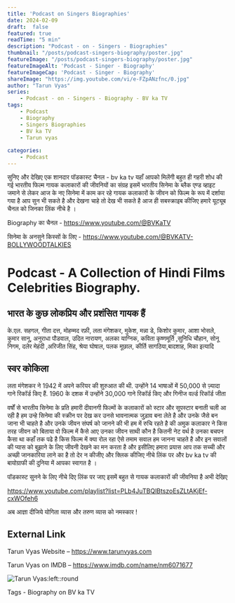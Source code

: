 ```yaml
---
title: 'Podcast on Singers Biographies'
date: 2024-02-09
draft:  false   
featured: true  
readTime: "5 min"
description: "Podcast - on - Singers - Biographies"
thumbnail: "/posts/podcast-singers-biography/poster.jpg"
featureImage: "/posts/podcast-singers-biography/poster.jpg"
featureImageAlt: 'Podcast - Singer - Biography' 
featureImageCap: 'Podcast - Singer - Biography'
shareImage: "https://img.youtube.com/vi/e-FZpANzfnc/0.jpg"
author: "Tarun Vyas"
series:
    - Podcast - on - Singers - Biography - BV ka TV
tags:
    - Podcast
    - Biography
    - Singers Biographies
    - BV ka TV
    - Tarun vyas
   
categories:
    - Podcast
---
```

सुनिए और देखिए एक शानदार पॉडकास्ट चैनल - bv ka tv यहाँ आपको मिलेंगी बहुत ही गहरी शोध की गई भारतीय फिल्म गायक कलाकारों  की जीवनियों का संग्रह 
इसमें भारतीय सिनेमा के ब्लैक एण्ड व्हाइट जमाने से लेकर आज के नए सिनेमा में काम कर रहे  गायक कलाकारों के जीवन को फिल्म के रूप में 
दर्शाया गया है आप सुन भी सकते है और देखना चाहे तो देख भी सकते है 
आज ही सबस्क्राइब कीजिए हमारे यूट्यूब चैनल को जिनका लिंक नीचे है । 

Biography का चैनल -  https://www.youtube.com/@BVKaTV

सिनेमा के अनसुने किस्सों के लिए - https://www.youtube.com/@BVKATV-BOLLYWOODTALKIES

# Podcast - A Collection of Hindi Films Celebrities Biography.

## भारत के कुछ लोकप्रिय और प्रशंसित गायक हैं

के.एल. सहगल, गीता दत्त, मोहम्मद रफ़ी, लता मंगेशकर, मुकेश, मन्ना डे, किशोर कुमार,  आशा भोसले, कुमार सानू, अनुराधा पौडवाल, उदित नारायण, अलका याग्निक, कविता कृष्णमूर्ति ,सुनिधि चौहान, सोनू निगम, दलेर मेहंदी ,अरिजीत सिंह, श्रेया घोषाल, पलक मूछाल, कीर्ति सागठिया,बादशाह, मिका इत्यादि 

## स्वर कोकिला  

लता मंगेशकर ने 1942 में अपने करियर की शुरुआत की थी. उन्होंने 14 भाषाओं में 50,000 से ज़्यादा गाने रिकॉर्ड किए हैं. 1960 के दशक में उन्होंने 30,000 गाने रिकॉर्ड किए और गिनीज वर्ल्ड रिकॉर्ड जीता

वर्षों से भारतीय सिनेमा के प्रति हमारी दीवानगी फिल्मों के कलाकारों को स्टार और सूपस्टार बनाती चली आ  रही है 
हम उन्हे सिनेमा की स्क्रीन पर देख कर उनसे भावनात्मक जुड़ाव बना लेते है और उनके जैसे बन जाना भी चाहते है 
और उनके जीवन संघर्ष को जानने की भी हम में रुचि रहते है की अमुक कलाकार ने किस तरह जीवन को बिताया 
वो फिल्म में कैसे आए उनका जीवन साथी कौन है कितनी नेट वर्थ है उनका बचपन कैसा था कहाँ तक पढे है 
किस फिल्म में क्या रोल रहा ऐसे तमाम सवाल हम जानना चाहते है और इन सवालों की प्यास को बुझाने के लिए 
जीवनी देखने का मन करता है और इसीलिए हमारा प्रयास आप तक सच्ची और अच्छी जानकारिया लाने का है 
तो देर न कीजीए और क्लिक कीजिए नीचे लिंक पर और bv  ka tv  की बायोग्राफी की दुनिया में आपका स्वागत है । 


पॉडकास्ट सुनने  के लिए नीचे दिए लिंक पर जाए इसमें बहुत से गायक कलाकारों की  जीवनिया है अभी देखिए 

https://www.youtube.com/playlist?list=PLb4JuTBQlBtszoEsZLtAKjEf-cxWOfeh6


अब  आज्ञा  दीजिये  योगिता  व्यास  और  तरुण  व्यास  को  नमस्कार !

## External Link
Tarun Vyas Website – https://www.tarunvyas.com

Tarun Vyas on IMDB – https://www.imdb.com/name/nm6071677


![Tarun Vyas:left::round](/images/profile.png)

Tags -  Biography on BV ka TV 








